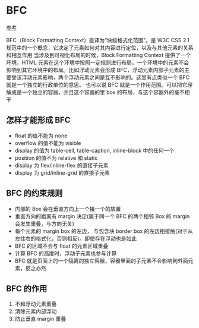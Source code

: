# BFC

[参考](https://juejin.im/post/68449035447267491980)

BFC（Block Formatting Context）直译为“块级格式化范围”。是 W3C CSS 2.1 规范中的一个概念，它决定了元素如何对其内容进行定位，以及与其他元素的关系和相互作用
当涉及到可视化布局的时候，Block Formatting Context 提供了一个环境，HTML 元素在这个环境中按照一定规则进行布局。一个环境中的元素不会影响到其它环境中的布局。比如浮动元素会形成 BFC，浮动元素内部子元素的主要受该浮动元素影响，两个浮动元素之间是互不影响的。这里有点类似一个 BFC 就是一个独立的行政单位的意思。
也可以说 BFC 就是一个作用范围。可以把它理解成是一个独立的容器，并且这个容器的里 box 的布局，与这个容器外的毫不相干

## 怎样才能形成 BFC

- float 的值不能为 none
- overflow 的值不能为 visible
- display 的值为 table-cell, table-caption, inline-block 中的任何一个
- position 的值不为 relative 和 static
- display 为 flex/inline-flex 的直接子元素
- display 为 grid/inline-grid 的直接子元素

## BFC 的约束规则

- 内部的 Box 会在垂直方向上一个接一个的放置
- 垂直方向的距离有 margin 决定(属于同一个 BFC 的两个相邻 Box 的 margin 会发生重叠，与方向无关)
- 每个元素的 margin box 的左边， 与包含块 border box 的左边相接触(对于从左往右的格式化，否则相反)。即使存在浮动也是如此
- BFC 的区域不会与 float 的元素区域重叠
- 计算 BFC 的高度时，浮动子元素也参与计算
- BFC 就是页面上的一个隔离的独立容器，容器里面的子元素不会影响到外面元素，反之亦然

## BFC 的作用

1. 不和浮动元素重叠
2. 清除元素内部浮动
3. 防止垂直 margin 重叠

